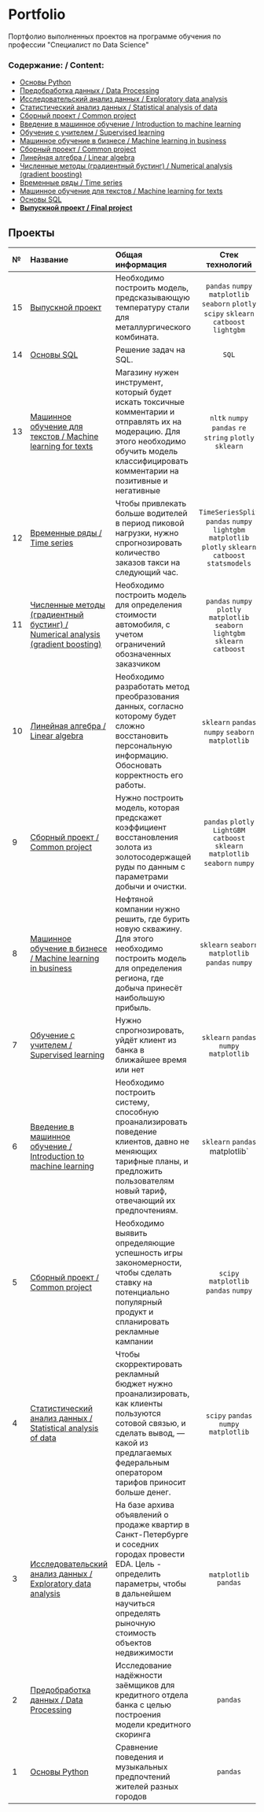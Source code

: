 # Portfolio

Портфолио выполненных проектов на программе обучения по профессии "Специалист по Data Science"

### Содержание: / Content:

  - [Основы Python](Music%20jenres)
  - [Предобработка данных / Data Processing](Reliability)
  - [Исследовательский анализ данных / Exploratory data analysis](Realty)
  - [Статистический анализ данных / Statistical analysis of data](Mobile)
  - [Сборный проект / Common project](Исследование%20продаж%20компьютерных%20игр)
  - [Введение в машинное обучение / Introduction to machine learning](Рекомендация%20тарифов%20для%20оператора%20мобильной%20связи)
  - [Обучение с учителем / Supervised learning](Модель%20для%20прогнозирования%20оттока%20клиентов%20банка)
  - [Машинное обучение в бизнесе / Machine learning in business](Выбор%20локации%20для%20скважины)
  - [Сборный проект / Common project](Модель%20для%20прогнозирования%20коэффициента%20восстановления%20золота%20для%20золотодобывающей%20компании)
  - [Линейная алгебра / Linear algebra](Метод%20преобразования%20данных%20для%20защиты%20персональной%20информации%20клиентов)
  - [Численные методы (градиентный бустинг) / Numerical analysis (gradient boosting)](Модель%20для%20определения%20стоимости%20автомобилей%20по%20их%20техническим%20характеристикам)
  - [Временные ряды / Time series](Модель%20для%20прогнозирования%20количества%20заказов%20такси)
  - [Машинное обучение для текстов / Machine learning for texts](Машинное%20обучение%20для%20текстов%20-%20модель%20для%20классификации%20комментариев)
  - [Основы SQL](Основы%20SQL)
  - [**Выпускной проект / Final project**](Дипломный%20проект)

## Проекты

|№| Название | Общая информация | Стек технологий |
|:---|:-------------------|:----------------------------------------------------------|:-----------:|
|15  |[Выпускной проект ](Дипломный%20проект)|Необходимо построить модель, предсказывающую температуру стали для металлургического комбината.|`pandas` `numpy` `matplotlib` `seaborn` `plotly` `scipy` `sklearn` `catboost` `lightgbm` |
|14  |[Основы SQL ](Основы%20SQL)|Решение задач на SQL.|`SQL`|
|13  |[Машинное обучение для текстов / Machine learning for texts](Машинное%20обучение%20для%20текстов%20-%20модель%20для%20классификации%20комментариев)|Магазину нужен инструмент, который будет искать токсичные комментарии и отправлять их на модерацию. Для этого необходимо обучить модель классифицировать комментарии на позитивные и негативные|`nltk` `numpy` `pandas` `re` `string` `plotly` `sklearn`|
|12  |[Временные ряды / Time series](Модель%20для%20прогнозирования%20количества%20заказов%20такси)|Чтобы привлекать больше водителей в период пиковой нагрузки, нужно спрогнозировать количество заказов такси на следующий час.|`TimeSeriesSplit` `pandas` `numpy` `lightgbm` `matplotlib` `plotly` `sklearn` `catboost` `statsmodels`|
|11  |[Численные методы (градиентный бустинг) / Numerical analysis (gradient boosting)](Модель%20для%20определения%20стоимости%20автомобилей%20по%20их%20техническим%20характеристикам)|Необходимо построить модель для определения стоимости автомобиля, с учетом ограничений обозначенных заказчиком|`pandas` `numpy` `plotly` `matplotlib` `seaborn` `lightgbm` `sklearn` `catboost`|
|10   |[Линейная алгебра / Linear algebra](Метод%20преобразования%20данных%20для%20защиты%20персональной%20информации%20клиентов)|Необходимо разработать метод преобразования данных, согласно которому будет сложно восстановить персональную информацию. Обосновать корректность его работы.|`sklearn` `pandas` `numpy` `seaborn` `matplotlib` |
|9   |[Сборный проект / Common project](Модель%20для%20прогнозирования%20коэффициента%20восстановления%20золота%20для%20золотодобывающей%20компании)|Нужно построить модель, которая предскажет коэффициент восстановления золота из золотосодержащей руды по данным с параметрами добычи и очистки.|`pandas` `plotly` `LightGBM` `catboost` `sklearn` `matplotlib` `seaborn` `numpy`|
|8   |[Машинное обучение в бизнесе / Machine learning in business](Выбор%20локации%20для%20скважины)|Нефтяной компании нужно решить, где бурить новую скважину. Для этого необходимо построить модель для определения региона, где добыча принесёт наибольшую прибыль.|`sklearn` `seaborn` `matplotlib` `pandas` `numpy`|
|7   |[Обучение с учителем / Supervised learning](Модель%20для%20прогнозирования%20оттока%20клиентов%20банка)|Нужно спрогнозировать, уйдёт клиент из банка в ближайшее время или нет|`sklearn` `pandas` `numpy` `matplotlib`|
|6   |[Введение в машинное обучение / Introduction to machine learning](Рекомендация%20тарифов%20для%20оператора%20мобильной%20связи)|Необходимо построить систему, способную проанализировать поведение клиентов, давно не меняющих тарифные планы, и предложить пользователям новый тариф, отвечающий их предпочтениям.|`sklearn` `pandas`  matplotlib`|
|5   |[Сборный проект / Common project](Исследование%20продаж%20компьютерных%20игр)|Необходимо выявить определяющие успешность игры закономерности, чтобы сделать ставку на потенциально популярный продукт и спланировать рекламные кампании|`scipy` `matplotlib` `pandas` `numpy` |
|4   |[Статистический анализ данных / Statistical analysis of data](Определение%20перспективного%20тарифа%20для%20телеком-компании)|Чтобы скорректировать рекламный бюджет нужно проанализировать, как клиенты пользуются сотовой связью, и сделать вывод, — какой из предлагаемых федеральным оператором тарифов приносит больше денег.|`scipy` `pandas` `numpy` `matplotlib`|
|3   |[Исследовательский анализ данных / Exploratory data analysis](Исследование%20объявлений%20о%20продаже%20квартир)|На базе архива объявлений о продаже квартир в Санкт-Петербурге и соседних городах провести EDA. Цель - определить параметры, чтобы в дальнейшем научиться определять рыночную стоимость объектов недвижимости|`matplotlib` `pandas`|
|2   |[Предобработка данных / Data Processing](Исследование%20надежности%20заемщиков)|Исследование надёжности заёмщиков для кредитного отдела банка с целью построения модели кредитного скоринга| `pandas` |
|1   |[Основы Python](Музыка%20больших%20городов)|Сравнение поведения и музыкальных предпочтений жителей разных городов|`pandas`|
